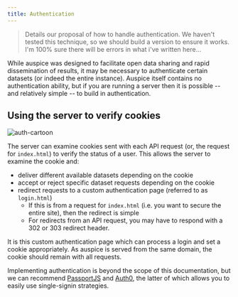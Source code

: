 ```yaml
---
title: Authentication
---
```



> Details our proposal of how to handle authentication.
We haven't tested this technique, so we should build a version to ensure it works.
I'm 100% sure there will be errors in what i've written here...


While auspice was designed to facilitate open data sharing and rapid dissemination of results, it may be necessary to authenticate certain datasets (or indeed the entire instance).
Auspice itself contains no authentication ability, but if you are running a server then it is possible -- and relatively simple -- to build in authentication.


## Using the server to verify cookies

![auth-cartoon](assets/authentication.svg)


The server can examine cookies sent with each API request (or, the request for `index.html`) to verify the status of a user.
This allows the server to examine the cookie and:
* deliver different available datasets depending on the cookie
* accept or reject specific dataset requests depending on the cookie
* redirect requests to a custom authentication page (referred to as `login.html`)
  * If this is from a request for `index.html` (i.e. you want to secure the entire site), then the redirect is simple
  * For redirects from an API request, you may have to respond with a 302 or 303 redirect header.


It is this custom authentication page which can process a login and set a cookie appropriately.
As auspice is served from the same domain, the cookie should remain with all requests.


Implementing authentication is beyond the scope of this documentation, but we can recommend [PassportJS](http://www.passportjs.org) and [Auth0](https://auth0.com/), the latter of which allows you to easily use single-signin strategies.
